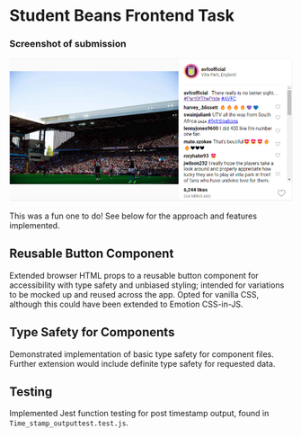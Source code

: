 # Student Beans Frontend Task

### Screenshot of submission

![Submission screenshot](/app/public/complete.png)

This was a fun one to do! See below for the approach and features implemented.

## Reusable Button Component

Extended browser HTML props to a reusable button component for accessibility with type safety and unbiased styling; intended for variations to be mocked up and reused across the app. Opted for vanilla CSS, although this could have been extended to Emotion CSS-in-JS.

## Type Safety for Components

Demonstrated implementation of basic type safety for component files. Further extension would include definite type safety for requested data.

## Testing

Implemented Jest function testing for post timestamp output, found in `Time_stamp_outputtest.test.js`.
